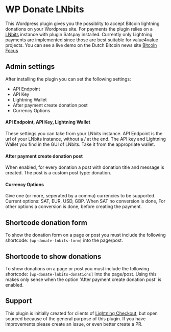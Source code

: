 # WP Donate LNbits
This Wordpress plugin gives you the possiblity to accept Bitcoin lightning donations on your Wordpress site.
For payments the plugin relies on a [LNbits](https://lnbits.com/) instance with plugin Satspay installed. Currently only Lightning payments are implemented since those are best suitable for value4value projects.
You can see a live demo on the Dutch Bitcoin news site [Bitcoin Focus](https://bitcoinfocus.nl/doneer/)


## Admin settings
After installing the plugin you can set the following settings:
- API Endpoint
- API Key
- Lightning Wallet
- After payment create donation post
- Currency Options

#### API Endpoint, API Key, Lightning Wallet
These settings you can take from your LNbits instance. API Endpoint is the url of your LNbits instance, without a / at the end.
The API key and Lightning Wallet you find in the GUI of LNbits. Take it from the appropriate wallet.

#### After payment create donation post
When enabled, for every donation a post with donation title and message is created. The post is a custom post type: donation.

#### Currency Options
Give one (or more, seperated by a comma) currencies to be supported. Current options: SAT, EUR, USD, GBP.
When SAT no conversion is done, For other options a conversion is done, before creating the payment.


## Shortcode donation form
To show the donation form on a page or post you must include the following shortcode: 
```[wp-donate-lnbits-form]```
into the page/post.

## Shortcode to show donations
To show donations on a page or post you must include the following shortcode: 
```[wp-donate-lnbits-donations]```
into the page/post.
Using this makes only sense when the option 'After payment create donation post' is enabled.


## Support
This plugin is initially created for clients of [Lightning Checkout](https://lightningcheckout.eu/), but open sourced because of the general purpose of this plugin. 
If you have improvements please create an issue, or even better create a PR. 
